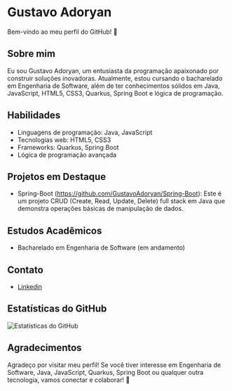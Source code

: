 # Gustavo Adoryan

Bem-vindo ao meu perfil do GitHub! 👋

## Sobre mim

Eu sou Gustavo Adoryan, um entusiasta da programação apaixonado por construir soluções inovadoras. Atualmente, estou cursando o bacharelado em Engenharia de Software, além de ter conhecimentos sólidos em Java, JavaScript, HTML5, CSS3, Quarkus, Spring Boot e lógica de programação.

## Habilidades

- Linguagens de programação: Java, JavaScript
- Tecnologias web: HTML5, CSS3
- Frameworks: Quarkus, Spring Boot
- Lógica de programação avançada

## Projetos em Destaque

- Spring-Boot (https://github.com/GustavoAdoryan/Spring-Boot): Este é um projeto CRUD (Create, Read, Update, Delete) full stack em Java que demonstra operações básicas de manipulação de dados.

## Estudos Acadêmicos

- Bacharelado em Engenharia de Software (em andamento)

## Contato

- [Linkedin](https://www.linkedin.com/in/gustavoadoryan/)

## Estatísticas do GitHub

![Estatísticas do GitHub](https://github-readme-stats.vercel.app/api?username=seuusername&show_icons=true&hide=stars&count_private=true&theme=dark)

## Agradecimentos

Agradeço por visitar meu perfil! Se você tiver interesse em Engenharia de Software, Java, JavaScript, Quarkus, Spring Boot ou qualquer outra tecnologia, vamos conectar e colaborar! 🚀
